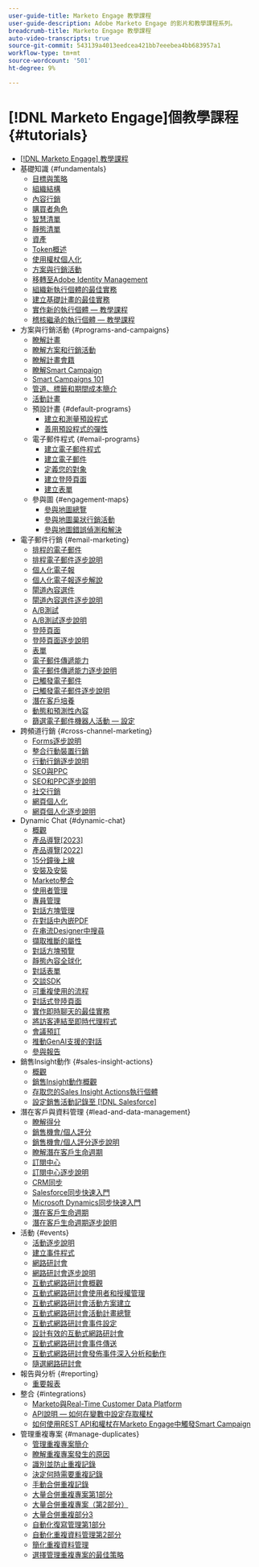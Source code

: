 ```yaml
---
user-guide-title: Marketo Engage 教學課程
user-guide-description: Adobe Marketo Engage 的影片和教學課程系列。
breadcrumb-title: Marketo Engage 教學課程
auto-video-transcripts: true
source-git-commit: 543139a4013eedcea421bb7eeebea4bb683957a1
workflow-type: tm+mt
source-wordcount: '501'
ht-degree: 9%

---
```



# [!DNL Marketo Engage]個教學課程 {#tutorials}

+ [[!DNL Marketo Engage] 教學課程](/help/_marketo-main/overview.md)
+ 基礎知識 {#fundamentals}
   + [目標與策略](/help/fundamentals/goals-and-strategy-learn.md)
   + [組織結構](/help/fundamentals/organizational-structure-learn.md)
   + [內容行銷](/help/fundamentals/content-marketing-learn.md)
   + [購買者角色](/help/fundamentals/buyer-personas-learn.md)
   + [智慧清單](/help/fundamentals/smart-lists.md)
   + [靜態清單](/help/fundamentals/static-lists.md)
   + [資產](/help/fundamentals/assets.md)
   + [Token概述](/help/fundamentals/tokens-overview.md)
   + [使用權杖個人化](/help/personalization/personalize-with-tokens.md)
   + [方案與行銷活動](/help/fundamentals/programs-and-campaigns.md)
   + [移轉至Adobe Identity Management](/help/fundamentals/migrating-to-adobe-identity-management.md)
   + [組織新執行個體的最佳實務](/help/fundamentals/best-practices-to-organize-a-new-instance.md)
   + [建立基礎計畫的最佳實務](/help/fundamentals/best-practices-for-creating-foundational-programs.md)
   + [實作新的執行個體 — 教學課程](https://experienceleague.adobe.com/en/docs/experiences-by-you/implementing-new-instance/overview)
   + [稽核繼承的執行個體 — 教學課程](https://experienceleague.adobe.com/docs/marketo-learn/auditing-an-inherited-instance/overview.html?lang=zh-Hant)
+ 方案與行銷活動 {#programs-and-campaigns}
   + [瞭解計畫](/help/programs/understanding-programs.md)
   + [瞭解方案和行銷活動](/help/programs/understanding-programs-and-campaigns.md)
   + [瞭解計畫會籍](/help/programs/understanding-program-membership.md)
   + [瞭解Smart Campaign](/help/campaigns/understanding-smart-campaigns.md)
   + [Smart Campaigns 101](/help/campaigns/smart-campaigns-101.md)
   + [管道、標籤和期間成本簡介](/help/programs/channels-tags-period-costs.md)
   + [活動計畫](/help/programs/event-programs.md)
   + 預設計畫 {#default-programs}
      + [建立和測量預設程式](/help/programs/create-and-measure-default-programs.md)
      + [善用預設程式的彈性](/help/programs/leverage-the-flexibility-of-default-programs.md)
   + 電子郵件程式 {#email-programs}
      + [建立電子郵件程式](/help/programs/email-programs/create-an-email-program.md)
      + [建立電子郵件](/help/programs/email-programs/create-an-email.md)
      + [定義您的對象](/help/programs/email-programs/define-your-audience.md)
      + [建立登陸頁面](/help/programs/email-programs/create-a-landing-page.md)
      + [建立表單](/help/programs/email-programs/create-a-form.md)
   + 參與圖 {#engagement-maps}
      + [參與地圖總覽](/help/engagement-maps/engagement-map-overview.md)
      + [參與地圖巢狀行銷活動](/help/engagement-maps/engagement-map-nested-campaign.md)
      + [參與地圖錯誤偵測和解決](/help/engagement-maps/engagement-map-error-detection-and-resolution.md)
+ 電子郵件行銷 {#email-marketing}
   + [排程的電子郵件](/help/email-marketing/scheduled-email-learn.md)
   + [排程電子郵件逐步說明](/help/email-marketing/scheduled-email-watch.md)
   + [個人化電子報](/help/email-marketing/personalized-newsletter-learn.md)
   + [個人化電子報逐步解說](/help/email-marketing/personalized-newsletter-watch.md)
   + [閘道內容選件](/help/email-marketing/gated-content-offer-learn.md)
   + [閘道內容選件逐步說明](/help/email-marketing/gated-content-offer-watch.md)
   + [A/B測試](/help/email-marketing/ab-testing-learn.md)
   + [A/B測試逐步說明](/help/email-marketing/ab-testing-watch.md)
   + [登陸頁面](/help/email-marketing/landing-pages-learn.md)
   + [登陸頁面逐步說明](/help/email-marketing/landing-pages-watch.md)
   + [表單](/help/email-marketing/forms-learn.md)
   + [電子郵件傳遞能力](/help/email-marketing/email-deliverability-learn.md)
   + [電子郵件傳遞能力逐步說明](/help/email-marketing/email-deliverability-watch.md)
   + [已觸發電子郵件](/help/email-marketing/triggered-email-learn.md)
   + [已觸發電子郵件逐步說明](/help/email-marketing/triggered-email-watch.md)
   + [潛在客戶培養](/help/email-marketing/lead-nuturing-learn.md)
   + [動態和預測性內容](/help/email-marketing/dynamic-and-predictive-content-learn.md)
   + [篩選電子郵件機器人活動 — 設定](/help/filtering-email-bot-activities/setup.md)
+ 跨頻道行銷 {#cross-channel-marketing}
   + [Forms逐步說明](/help/email-marketing/forms-watch.md)
   + [整合行動裝置行銷](/help/cross-channel-marketing/mobile-marketing-learn.md)
   + [行動行銷逐步說明](/help/cross-channel-marketing/mobile-marketing-watch.md)
   + [SEO與PPC](/help/cross-channel-marketing/seo-and-ppc-learn.md)
   + [SEO和PPC逐步說明](/help/cross-channel-marketing/seo-and-ppc-watch.md)
   + [社交行銷](/help/cross-channel-marketing/social-marketing-learn.md)
   + [網頁個人化](/help/cross-channel-marketing/web-personalization-learn.md)
   + [網頁個人化逐步說明](/help/cross-channel-marketing/web-personalization-watch.md)
+ Dynamic Chat {#dynamic-chat}
   + [概觀](/help/dynamic-chat/dynamic-chat-overview.md)
   + [產品導覽[2023]](/help/dynamic-chat/product-tour.md)
   + [產品導覽[2022]](/help/dynamic-chat/product-tour-2022.md)
   + [15分鐘後上線](/help/dynamic-chat/go-live-in-15-minutes.md)
   + [安裝及安裝](/help/dynamic-chat/setup.md)
   + [Marketo整合](/help/dynamic-chat/marketo-integration.md)
   + [使用者管理](/help/dynamic-chat/user-management.md)
   + [專員管理](/help/dynamic-chat/agent-management.md)
   + [對話方塊管理](/help/dynamic-chat/dialogue-management.md)
   + [在對話中內嵌PDF](/help/dynamic-chat/document-cloud-integration.md)
   + [在串流Designer中搜尋](/help/dynamic-chat/search-in-stream-designer.md)
   + [擷取推斷的屬性](/help/dynamic-chat/capture-inferred-attributes.md)
   + [對話方塊預覽](/help/dynamic-chat/dialogue-preview.md)
   + [靜態內容全球化](/help/dynamic-chat/globalization-of-static-content.md)
   + [對話表單](/help/dynamic-chat/conversational-forms.md)
   + [交談SDK](/help/dynamic-chat/conversations-sdk.md)
   + [可重複使用的流程](/help/dynamic-chat/reusable-flows.md)
   + [對話式登陸頁面](/help/dynamic-chat/conversational-landing-pages.md)
   + [實作即時聊天的最佳實務](/help/dynamic-chat/live-chat-best-practices.md)
   + [將訪客連結至即時代理程式](/help/dynamic-chat/connect-visitors-to-live-agents.md)
   + [會議預訂](/help/dynamic-chat/meeting-booking.md)
   + [推動GenAI支援的對話](/help/dynamic-chat/gen-ai-features.md)
   + [參與報告](/help/dynamic-chat/engagement-report.md)
+ 銷售Insight動作 {#sales-insight-actions}
   + [概觀](/help/sales-insight-actions/overview.md)
   + [銷售Insight動作概觀](/help/sales-insight-actions/sales-insight-actions-overview.md)
   + [存取您的Sales Insight Actions執行個體](/help/sales-insight-actions/accessing-your-sales-insight-actions-instance.md)
   + [設定銷售活動記錄至 [!DNL Salesforce]](/help/sales-insight-actions/configure-sales-activity-logging-to-salesforce.md)
+ 潛在客戶與資料管理 {#lead-and-data-management}
   + [瞭解得分](/help/lead-and-data-management/understanding-scoring.md)
   + [銷售機會/個人評分](/help/lead-and-data-management/lead-scoring-learn.md)
   + [銷售機會/個人評分逐步說明](/help/lead-and-data-management/lead-scoring-watch.md)
   + [瞭解潛在客戶生命週期](/help/lead-and-data-management/understanding-the-lead-lifecycle.md)
   + [訂閱中心](/help/lead-and-data-management/subscription-center-learn.md)
   + [訂閱中心逐步說明](/help/lead-and-data-management/subscription-center-watch.md)
   + [CRM同步](/help/lead-and-data-management/crm-sync-learn.md)
   + [Salesforce同步快速入門](/help/integrations/salesforce-sync-setup.md)
   + [Microsoft Dynamics同步快速入門](/help/integrations/microsoft-dynamics-sync-setup.md)
   + [潛在客戶生命週期](/help/lead-and-data-management/lead-lifecycle-learn.md)
   + [潛在客戶生命週期逐步說明](/help/lead-and-data-management/lead-lifecycle-watch.md)
+ 活動 {#events}
   + [活動逐步說明](/help/events/events-watch.md)
   + [建立事件程式](/help/events/events-learn.md)
   + [網路研討會](/help/events/webinar-learn.md)
   + [網路研討會逐步說明](/help/events/webinar-watch.md)
   + [互動式網路研討會概觀](/help/events/interactive-webinars-overview.md)
   + [互動式網路研討會使用者和授權管理](/help/events/interactive-webinars-user-and-license-management.md)
   + [互動式網路研討會活動方案建立](/help/events/interactive-webinars-event-program-creation.md)
   + [互動式網路研討會活動計畫總覽](/help/events/interactive-webinars-event-program-overview.md)
   + [互動式網路研討會事件設定](/help/events/interactive-webinars-event-configuration.md)
   + [設計有效的互動式網路研討會](/help/events/design-an-effective-interactive-webinar.md)
   + [互動式網路研討會事件傳送](/help/events/interactive-webinars-event-delivery.md)
   + [互動式網路研討會發佈事件深入分析和動作](/help/events/interactive-webinars-post-event-insights-and-actions.md)
   + [隨選網路研討會](/help/events/on-demand-webinars.md)
+ 報告與分析 {#reporting}
   + [重要報表](/help/reporting/key-reports.md)
+ 整合 {#integrations}
   + [Marketo與Real-Time Customer Data Platform](https://experienceleague.adobe.com/docs/platform-learn/tutorials/sources/ingest-data-from-marketo.html)
   + [API說明 — 如何在變數中設定存取權杖](/help/integrations/api-set-access-token-variable.md)
   + [如何使用REST API和權杖在Marketo Engage中觸發Smart Campaign](/help/integrations/trigger-smart-campaign-rest-api.md)
+ 管理重複專案 {#manage-duplicates}
   + [管理重複專案簡介](/help/managing-duplicates/introduction-managing-duplicates.md)
   + [瞭解重複專案發生的原因](/help/managing-duplicates/why-duplicates-occur.md)
   + [識別並防止重複記錄](/help/managing-duplicates/identify-prevent-duplicates.md)
   + [決定何時需要重複記錄](/help/managing-duplicates/determine-necessary-duplicates.md)
   + [手動合併重複記錄](/help/managing-duplicates/merge-manually.md)
   + [大量合併重複專案第1部分](/help/managing-duplicates/bulk-merge-part-1.md)
   + [大量合併重複專案（第2部分）](/help/managing-duplicates/bulk-merge-part-2.md)
   + [大量合併重複部分3](/help/managing-duplicates/bulk-merge-part-3.md)
   + [自動化復寫管理第1部分](/help/managing-duplicates/automate-integration-part-1.md)
   + [自動化重複資料管理第2部分](/help/managing-duplicates/automate-integration-part-2.md)
   + [簡化重複資料管理](/help/managing-duplicates/simplify-acs.md)
   + [選擇管理重複專案的最佳策略](/help/managing-duplicates/duplicate-strategy.md)
